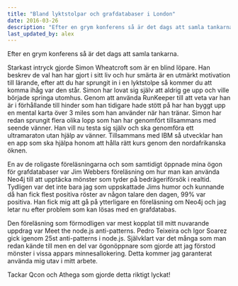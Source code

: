 ```yaml
---
title: "Bland lyktstolpar och grafdatabaser i London"
date: 2016-03-26
description: "Efter en grym konferens så är det dags att samla tankarna."
last_updated_by: alex
---
```

Efter en grym konferens så är det dags att samla tankarna.

Starkast intryck gjorde Simon Wheatcroft som är en blind löpare. Han beskrev de val han har gjort i sitt liv och hur smärta är en utmärkt motivation till lärande, efter att du har sprungit in i en lyktstolpe så kommer du att komma ihåg var den står. Simon har lovat sig själv att aldrig ge upp och ville började springa utomhus. Genom att använda RunKeeper till att veta var han är i förhållande till hinder som han tidigare hade stött på har han byggt upp en mental karta över 3 miles som han använder när han tränar. Simon har redan sprungit flera olika lopp som han har genomfört tillsammans med seende vänner. Han vill nu testa sig själv och ska genomföra ett ultramaraton utan hjälp av vänner. Tillsammans med IBM så utvecklar han en app som ska hjälpa honom att hålla rätt kurs genom den nordafrikanska öknen.

En av de roligaste föreläsningarna och som samtidigt öppnade mina ögon för grafdatabaser var Jim Webbers föreläsning om hur man kan använda Neo4j till att upptäcka mönster som tyder på bedrägeriförsök i realtid. Tydligen var det inte bara jag som uppskattade Jims humor och kunnande då han fick flest positiva röster av någon talare den dagen, 99% var positiva. Han fick mig att gå på ytterligare en föreläsning om Neo4j och jag letar nu efter problem som kan lösas med en grafdatabas.

Den föreläsning som förmodligen var mest kopplat till mitt nuvarande uppdrag var Meet the node.js anti-patterns. Pedro Teixeira och Igor Soarez gick igenom 25st anti-patterns i node.js. Självklart var det många som man redan kände till men en del var ögonöppnare som gjorde att jag förstod mönster i vissa appars minnesallokering. Detta kommer jag garanterat använda mig utav i mitt arbete.

Tackar Qcon och Athega som gjorde detta riktigt lyckat!
